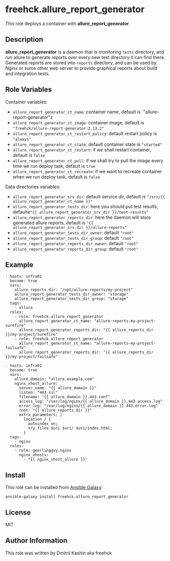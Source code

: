 freehck.allure_report_generator
=========

This role deploys a container with **allure_report_generator**

Description
-----------

**allure_report_generator** is a daemon that is monitoring `tests` directory, and run allure to generate reports over every new test directory it can find there. Generated reports are stored into `reports` directory, and can be used by Nginx or some other web server to provide graphical reports about build and integration tests.

Role Variables
--------------

Container variables:

- `allure_report_generator_ct_name`: container name, default is `"allure-report-generator"z
- `allure_report_generator_ct_image`: container image, default is `"freehck/allure-report-generator:2.13.2"`
- `allure_report_generator_ct_restart_policy`: default restart policy is `"always"`
- `allure_report_generator_ct_state`: default container state is `"started"`
- `allure_report_generator_ct_restart`: if we shall restart container, default is `false`
- `allure_report_generator_ct_pull`: if we shall try to pull the image every time we run deploy task, default is `true`
- `allure_report_generator_ct_recreate`: if we want to recreate container when we run deploy task, default is `false`

Data directories variables:

- `allure_report_generator_srv_dir`: default service dir, default is `"/srv/{{ allure_report_generator_ct_name }}"`
- `allure_report_generator_tests_dir`: here you should put test results, defaulte`"{{ allure_report_generator_srv_dir }}/test-results"`
- `allure_report_generator_reports_dir`: here the daemon will store generated allure reports, default is `"{{ allure_report_generator_srv_dir }}/allure-reports"`
- `allure_report_generator_tests_dir_owner`: default `"root"`
- `allure_report_generator_tests_dir_group`: default `"root"`
- `allure_report_generator_reports_dir_owner`: default `"root"`
- `allure_report_generator_reports_dir_group`: default `"root"`

Example
-------

    - hosts: infra01
      become: true
	  vars:
        allure_reports_dir: "/opt/allure-reports/my-project"
        allure_report_generator_tests_dir_owner: "storage"
        allure_report_generator_tests_dir_group: "storage"
      tags:
        - allure
      roles:
        - role: freehck.allure_report_generator
          allure_report_generator_ct_name: "allure-reports-my-project-surefire"
          allure_report_generator_reports_dir: "{{ allure_reports_dir }}/my-project/surefire"
        - role: freehck.allure_report_generator
          allure_report_generator_ct_name: "allure-reports-my-project-failsafe"
          allure_report_generator_reports_dir: "{{ allure_reports_dir }}/my-project/failsafe"
    
    - hosts: infra01
      become: true
      vars:
        allure_domain: "allure.example.com"
        nginx_vhost_allure:
          server_name: "{{ allure_domain }}"
          listen: "443 ssl"
          filename: "{{ allure_domain }}.443.conf"
          access_log: "/var/log/nginx/{{ allure_domain }}.443.access.log"
          error_log: "/var/log/nginx/{{ allure_domain }}.443.error.log"
          root: "{{ allure_reports_dir }}"
          extra_parameters: |
            location / {
              autoindex on;
              try_files $uri $uri/ $uri/index.html;
            }
      tags:
        - nginx
      roles:
        - role: geerlingguy.nginx
    	  nginx_vhosts:
            - "{{ nginx_vhost_allure }}"


Install
-------

This role can be installed from [Ansible Galaxy](https://galaxy.ansible.com/):

`ansible-galaxy install freehck.allure_report_generator`

License
-------

MIT

Author Information
------------------

This role was written by Dmitrii Kashin aka freehck
